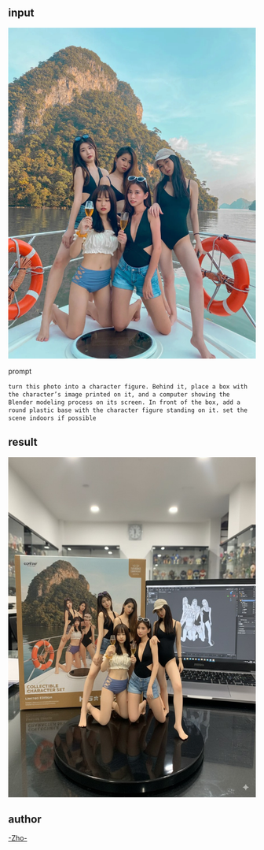 ## input
![alt text](images/7-input.png)


prompt
```
turn this photo into a character figure. Behind it, place a box with the character’s image printed on it, and a computer showing the Blender modeling process on its screen. In front of the box, add a round plastic base with the character figure standing on it. set the scene indoors if possible
```

## result
![alt text](images/7-result.png)

## author
[-Zho-](https://x.com/ZHO_ZHO_ZHO)